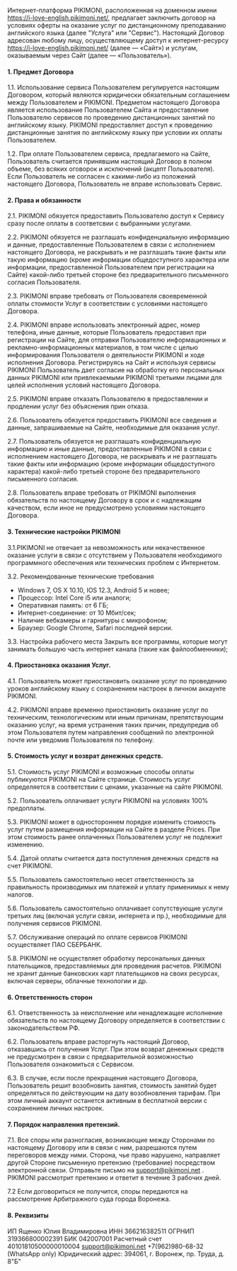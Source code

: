 Интернет-платформа PIKIMONI, расположенная на доменном имени https://i-love-english.pikimoni.net/, предлагает заключить договор на условиях оферты на оказание услуг по дистанционному преподаванию английского языка (далее "Услуга" или "Сервис"). Настоящий Договор адресован любому лицу, осуществляющему доступ к интернет-ресурсу https://i-love-english.pikimoni.net/ (далее — «Сайт») и услугам, оказываемым через Сайт (далее — «Пользователь»).

#### 1. Предмет Договора
1.1. Использование сервиса Пользователем регулируется настоящим Договором, который являются юридически обязательным соглашением между Пользователем и PIKIMONI. Предметом настоящего Договора является использование Пользователем Сайта и предоставление Пользователю сервисов по проведению дистанционных занятий по английскому языку. PIKIMONI предоставляет доступ к проведению дистанционные занятия по английскому языку при условии их оплаты Пользователем.

1.2. При оплате Пользователем сервиса, предлагаемого на Сайте, Пользователь считается принявшим настоящий Договор в полном объеме, без всяких оговорок и исключений (акцепт Пользователя). Если Пользователь не согласен с какими-либо из положений настоящего Договора, Пользователь не вправе использовать Сервис.

#### 2. Права и обязанности
2.1. PIKIMONI обязуется предоставить Пользователю доступ к Сервису сразу после оплаты в соответсвии с выбранными услугами.

2.2. PIKIMONI обязуется не разглашать конфиденциальную информацию и данные, предоставленные Пользователем в связи с исполнением настоящего Договора, не раскрывать и не разглашать такие факты или такую информацию (кроме информации общедоступного характера или информации, предоставленной Пользователем при регистрации на Сайте) какой-либо третьей стороне без предварительного письменного согласия Пользователя.

2.3. PIKIMONI вправe требовать от Пользователя своевременной оплаты стоимости Услуг в соответствии с условиями настоящего Договора.

2.4. PIKIMONI вправe использовать электронный адрес, номер телефона, иные данные, которые Пользователь предоставил при регистрации на Сайте, для отправки Пользователю информационных и рекламно-информационных материалов, в том числе с целью информирования Пользователя о деятельности PIKIMONI и ходе исполнения Договора. Регистрируясь на Сайт и используя сервисы PIKIMONI Пользователь дает согласие на обработку его персональных данных PIKIMONI или привлекаемыми PIKIMONI третьими лицами для целей исполнения условий настоящего Договора.

2.5. PIKIMONI вправe отказать Пользователю в предоставлении и продлении услуг без объяснения прин отказа.

2.6. Пользователь обязуется предоставить PIKIMONI все сведения и данные, запрашиваемые на Сайте, необходимые для оказания услуг.

2.7. Пользователь обязуется не разглашать конфиденциальную информацию и иные данные, предоставленные PIKIMONI в связи с исполнением настоящего Договора, не раскрывать и не разглашать такие факты или информацию (кроме информации общедоступного характера) какой-либо третьей стороне без предварительного письменного согласия.

2.8. Пользователь вправе требовать от PIKIMONI выполнения обязательств по настоящему Договору в срок и с надлежащим качеством, если иное не предусмотрено условиями настоящего Договора.

#### 3. Технические настройки PIKIMONI
3.1.PIKIMONI не отвечает за невозможность или некачественное оказание услуги в связи с отсутствием у Пользователя необходимого программного обеспечения или технических проблем с Интернетом.

3.2. Рекомендованные технические требования
*  Windows 7, OS X 10.10, IOS 12.3, Android 5 и новее;
*  Процессор: Intel Core i5 или аналоги;
*  Оперативная память: от 6 ГБ;
*  Интернет-соединение: от 10 Мбит/сек;
*  Наличие вебкамеры и гарнитуры с микрофоном;
*  Браузер: Google Chrome, Safari последней версии.

3.3. Настройка рабочего места
Закрыть все программы, которые могут занимать большую часть интернет канала (такие как файлообменники);

#### 4. Приостановка оказания Услуг.
4.1. Пользователь может приостановить оказание услуг по проведению уроков английскому языку с сохранением настроек в личном аккаунте PIKIMONI.

4.2. PIKIMONI вправе временно приостановить оказание услуг по техническим, технологическим или иным причинам, препятствующим оказанию услуг, на время устранения таких причин, предупредив об этом Пользователя путем направления сообщений по электронной почте или уведомив Пользователя по телефону.

#### 5. Стоимость услуг и возврат денежных средств.
5.1. Стоимость услуг PIKIMONI и возможные способы оплаты публикуются PIKIMONI на Сайте странице.  Стоимость услуг определяется в соответствии с ценами, указанные на сайте PIKIMONI.

5.2. Пользователь оплачивает услуги PIKIMONI на условиях 100% предоплаты.

5.3. PIKIMONI может в одностороннем порядке изменить стоимость услуг путем размещения информации на Сайте в разделе Prices. При этом стоимость ранее оплаченных Пользователем услуг не подлежит изменению.

5.4. Датой оплаты считается дата поступления денежных средств на счет PIKIMONI.

5.5. Пользователь самостоятельно несет ответственность за правильность производимых им платежей и уплату применимых к нему налогов.

5.6. Пользователь самостоятельно оплачивает сопутствующие услуги третьих лиц (включая услуги связи, интернета и пр.), необходимые для получения сервисов PIKIMONI.

5.7. Обслуживание операций по оплате сервисов PIKIMONI осуществляет ПАО СБЕРБАНК.

5.8. PIKIMONI не осуществляет обработку персональных данных плательщиков, предоставляемых для проведения расчетов. PIKIMONI не хранит данные банковских карт плательщиков на своих ресурсах, включая серверы, облачные технологии и др.

#### 6.  Ответственность сторон
6.1. Ответственность за неисполнение или ненадлежащее исполнение обязательств по настоящему Договору определяется в соответствии с законодательством РФ.

6.2. Пользователь вправе расторгнуть настоящий Договор, отказавшись от получения Услуг. При этом возврат денежных средств не предусмотрен в связи с предварительной возможностью Пользователя ознакомиться с Сервисом.

6.3. В случае, если после прекращения настоящего Договора, Пользователь решит возобновить занятия, стоимость занятий будет определяться по действующим на дату возобновления тарифам. При этом личный аккаунт останется активным в бесплатной версии с сохранением личных настроек.

#### 7. Порядок направления претензий.
7.1. Все споры или разногласия, возникающие между Сторонами по настоящему Договору или в связи с ним, разрешаются путем переговоров между ними. Сторона, чье право нарушено, направляет другой Стороне письменную претензию (требование) посредством электронной связи. Отправьте письмо на support@pikimoni.net . PIKIMONI рассмотрит претензию и ответит  в течение 3 рабочих дней.

7.2 Если договориться не получится, споры передаются на рассмотрение Арбитражного суда города Воронежа.

#### 8. Реквизиты
ИП Ященко Юлия Владимировна
ИНН 366216382511
ОГРНИП 319366800002391
БИК 042007001
Расчетный счет 40101810500000010004
support@pikimoni.net
+7(962)980-68-32 (WhatsApp only)
Юридический адрес: 394061, г. Воронеж, пр. Труда, д. 8"Б"
